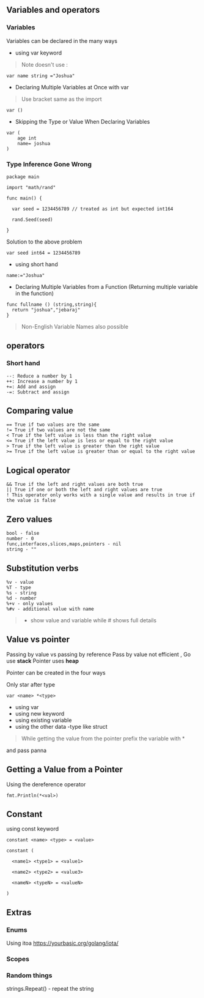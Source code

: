 ## Variables and operators

### Variables 

Variables can be declared in the many ways

- using var keyword

> Note doesn't use : 

```
var name string ="Joshua"
```

- Declaring Multiple Variables at Once with var

> Use bracket same as the import
```
var ()
```

- Skipping the Type or Value When Declaring Variables

```
var (
    age int 
    name= joshua
)
```

### Type Inference Gone Wrong

```
package main

import "math/rand"

func main() {

  var seed = 1234456789 // treated as int but expected int164

  rand.Seed(seed)

}
```

Solution to the above problem

```
var seed int64 = 1234456789
```

- using short hand

```
name:="Joshua"
```

- Declaring Multiple Variables from a Function (Returning multiple variable in the function)

```
func fullname () (string,string){
  return "joshua","jebaraj"
}
```

> Non-English Variable Names also possible

## operators

### Short hand

```
--: Reduce a number by 1
++: Increase a number by 1
+=: Add and assign
-=: Subtract and assign
```

## Comparing value

```
== True if two values are the same
!= True if two values are not the same
< True if the left value is less than the right value
<= True if the left value is less or equal to the right value
> True if the left value is greater than the right value
>= True if the left value is greater than or equal to the right value
```

## Logical operator
```
&& True if the left and right values are both true
|| True if one or both the left and right values are true
! This operator only works with a single value and results in true if the value is false
```

## Zero values

```
bool - false
number - 0
func,interfaces,slices,maps,pointers - nil
string - ""
```

## Substitution verbs
```
%v - value
%T - type
%s - string
%d - number
%+v - only values 
%#v - additional value with name 
```

> + show value and variable while # shows full details
## Value vs pointer
Passing by value vs passing by reference
Pass by value not efficient , Go use **stack** Pointer uses **heap**

Pointer can be created in the four ways

Only star after type
```
var <name> *<type>
```
- using var
- using new keyword
- using existing variable
- using the  other data -type like struct

> While getting the value from the pointer prefix the variable with *

and pass panna 

## Getting a Value from a Pointer

Using the  dereference operator
```
fmt.Println(*<val>)
```
## Constant

using const keyword

```
constant <name> <type> = <value>

constant (

  <name1> <type1> = <value1>

  <name2> <type2> = <value3>

  <nameN> <typeN> = <valueN>

)
```

## Extras

### Enums
Using itoa
https://yourbasic.org/golang/iota/
### Scopes

### Random things

strings.Repeat() - repeat the string
